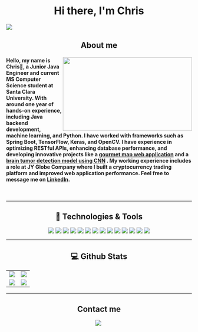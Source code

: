 <div align="center">
   <h1>Hi there, I'm Chris </h1>
   <!--<img src="https://komarev.com/ghpvc/?username=chrisluo5311&label=Profile%20views&color=red&style=flat" alt="chrisluo5311" />-->
</div>

<a href="https://github.com/404"><img src="https://user-images.githubusercontent.com/73097560/115834477-dbab4500-a447-11eb-908a-139a6edaec5c.gif"></a>


<h2 align="center"> About me </h2>

<div>
<img align='right' height="200" width="350" src="https://media2.giphy.com/media/1GEATImIxEXVR79Dhk/giphy.gif?cid=ecf05e47zgl1uaztc9we5vxyfy8fngazq9c91qowii7j3xhc&rid=giphy.gif&ct=g">

#### Hello, my name is Chris👋, a Junior Java Engineer and current MS Computer Science student at Santa Clara University. With around one year of hands-on experience, including Java backend development, machine learning, and Python. I have worked with frameworks such as Spring Boot, TensorFlow, Keras, and OpenCV. I have experience in optimizing RESTful APIs, enhancing database performance, and developing innovative projects like a [gourmet map web application](https://github.com/PepperNoodles/PepperNoodles "PepperNoodles") and a [brain tumor detection model using CNN](https://github.com/chrisluo5311/Team_Image_Recognition) . My working experience includes a role at JY Globe Company where I built a cryptocurrency trading platform and improved web application performance. Feel free to message me on [LinkedIn](https://www.linkedin.com/in/chris-luo-b4b350189/ "LinkedIn").

</div>
<br>

---

<h2 align="center"> 🔧 Technologies & Tools </h2>

<div align="center">
   <img src="https://img.shields.io/badge/Java-ED8B00?style=for-the-badge&logo=java&logoColor=white" />
   <img src="https://img.shields.io/badge/Hibernate-59666C?style=for-the-badge&logo=Hibernate&logoColor=white" />
   <img src="https://img.shields.io/badge/Spring_Boot-F2F4F9?style=for-the-badge&logo=spring-boot" />
   <img src="https://img.shields.io/badge/Spring-6DB33F?style=for-the-badge&logo=spring&logoColor=white" />
   <img src="https://img.shields.io/badge/Selenium-43B02A?style=for-the-badge&logo=Selenium&logoColor=white" />
   <img src="https://img.shields.io/badge/-linebot-brightgreen?style=for-the-badge&logo=line&logoColor=white" />
  <img src="https://img.shields.io/badge/MySQL-005C84?style=for-the-badge&logo=mysql&logoColor=white" />
  <img src="https://img.shields.io/badge/PostgreSQL-316192?style=for-the-badge&logo=postgresql&logoColor=white" />
   <img src="https://img.shields.io/badge/Microsoft%20SQL%20Server-CC2927?style=for-the-badge&logo=microsoft%20sql%20server&logoColor=white" />
  <img src="https://img.shields.io/badge/rabbitmq-%23FF6600.svg?&style=for-the-badge&logo=rabbitmq&logoColor=white" />
  <img src="https://img.shields.io/badge/redis-%23DD0031.svg?&style=for-the-badge&logo=redis&logoColor=white" />
  <img src="https://img.shields.io/badge/IntelliJIDEA-000000.svg?style=for-the-badge&logo=intellij-idea&logoColor=white" />
  <img src="https://img.shields.io/badge/Eclipse-2C2255?style=for-the-badge&logo=eclipse&logoColor=white" />
   <img src="https://img.shields.io/badge/Linux-FCC624?style=for-the-badge&logo=linux&logoColor=black" />
</div>

---

<h2 align="center"> 💻 Github Stats </h2>

<table align="center" width="100%">  
  <tr>
    <td align="center">
      <img src= "https://github-readme-stats.vercel.app/api?username=chrisluo5311&show_icons=true&count_private=true&theme=highcontrast">
    </td>
    <td align="center">
       <img src= "https://github-readme-stats.vercel.app/api/top-langs/?username=chrisluo5311&layout=compact">
    </td>
  </tr>
   <tr>
      <td align="center">
         <img src="https://github-readme-streak-stats.herokuapp.com/?user=chrisluo5311&theme=dark">
      </td>
      <td align="center">
         <img src="https://api.githubtrends.io/user/svg/chrisluo5311/repos?time_range=one_year&include_private=True&loc_metric=changed&theme=dark">
      </td>
   </tr>
</table>


---

<h2 align="center"> Contact me </h2>

<div align="center">
   <a href="https://www.linkedin.com/in/chris-luo-b4b350189/"><img src="https://img.shields.io/badge/LinkedIn-0077B5?style=for-the-badge&logo=linkedin&logoColor=white"></a>&nbsp
</div>


